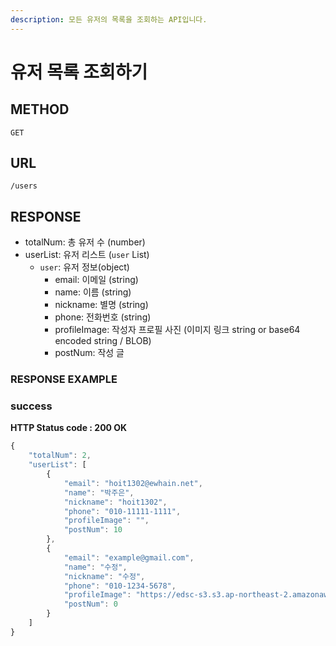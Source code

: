 ```yaml
---
description: 모든 유저의 목록을 조회하는 API입니다.
---
```


# 유저 목록 조회하기

## METHOD

```text
GET
```

## URL

```text
/users
```

## RESPONSE

* totalNum: 총 유저 수 \(number\)
* userList: 유저 리스트 \(`user` List\)
  * `user`: 유저 정보\(object\)
    * email: 이메일 \(string\)
    * name: 이름 \(string\)
    * nickname: 별명 \(string\)
    * phone: 전화번호 \(string\)
    * profileImage: 작성자 프로필 사진 \(이미지 링크 string or base64 encoded string / BLOB\)
    * postNum: 작성 글 

### RESPONSE EXAMPLE

### success

**HTTP Status code : 200 OK**

```javascript
{
    "totalNum": 2,
    "userList": [
        {
            "email": "hoit1302@ewhain.net",
            "name": "박주은",
            "nickname": "hoit1302",
            "phone": "010-11111-1111",
            "profileImage": "",
            "postNum": 10
        },
        {
            "email": "example@gmail.com",
            "name": "수정",
            "nickname": "수정",
            "phone": "010-1234-5678",
            "profileImage": "https://edsc-s3.s3.ap-northeast-2.amazonaws.com/profile-image/2",
            "postNum": 0
        }
    ]
}
```

